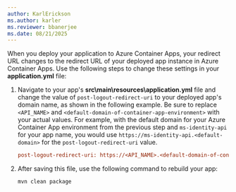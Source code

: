 ```yaml
---
author: KarlErickson
ms.author: karler
ms.reviewer: bbanerjee
ms.date: 08/21/2025
---
```


When you deploy your application to Azure Container Apps, your redirect URL changes to the redirect URL of your deployed app instance in Azure Container Apps. Use the following steps to change these settings in your **application.yml** file:

1. Navigate to your app's **src\main\resources\application.yml** file and change the value of `post-logout-redirect-uri` to your deployed app's domain name, as shown in the following example. Be sure to replace `<API_NAME>` and `<default-domain-of-container-app-environment>` with your actual values. For example, with the default domain for your Azure Container App environment from the previous step and `ms-identity-api` for your app name, you would use `https://ms-identity-api.<default-domain>` for the `post-logout-redirect-uri` value.

   ```ini
   post-logout-redirect-uri: https://<API_NAME>.<default-domain-of-container-app-environment>
   ```

1. After saving this file, use the following command to rebuild your app:

   ```bash
   mvn clean package
   ```

